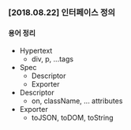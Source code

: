 ### [2018.08.22] 인터페이스 정의
#### 용어 정리
- Hypertext
  - div, p, ...tags
- Spec
  - Descriptor
  - Exporter
- Descriptor
  - on, className, ... attributes
- Exporter
  - toJSON, toDOM, toString